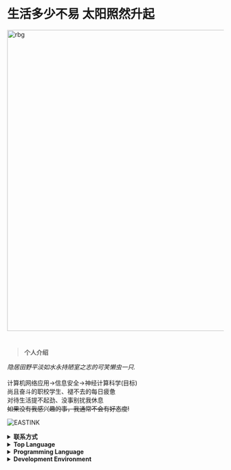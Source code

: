 # 生活多少不易 太阳照然升起

<img align="middle" src="https://cdn.jsdelivr.net/gh/EASTINK/EASTINK/2023-02-03-06-32-59-4869354883733015696.png" width='700px' alt="rbg">

#

>**个人介绍**

_隐居田野平淡如水永持陋室之志的可笑懒虫一只._ <br>
<br>
计算机网络应用->信息安全->神经计算科学(目标)<br>
尚且奋斗的职校学生、褪不去的每日疲惫<br>
对待生活提不起劲、没事别扰我休息<br>
~~如果没有我感兴趣的事，我通常不会有好态度!~~

![EASTINK](https://count.getloli.com/get/@:EASTINK?theme=rule34)

<details>
    <summary><strong>联系方式</strong></summary>

> 开源社区账号 <br>
> [![GitHub](https://img.shields.io/badge/GitHub-EASTINK-FF6A6A?style=flat-square&logo=github)](https://github.com/EASTINK)
> [![Gitee](https://img.shields.io/badge/Gitee-Qt_ink-FF6A6A?style=flat-square&logo=gitee)](https://gitee.com/Qt_ink)
> <br>
> 社交平台账号 <br>
> [![QQ](https://img.shields.io/badge/QQ-%E8%9C%BB%E8%9C%93-FF6A6A.svg)](tencent://AddContact/?fromId=45&fromSubId=1&subcmd=all&uin=2045586852)
> <br>
> 个人网站 <br>
> [![Blog](https://img.shields.io/badge/Blog-%E6%AD%A3%E5%9C%A8%E8%BF%90%E8%A1%8C-FF6A6A?style=flat-square)](https://eastflow.icu)
> <br>
> 个人邮箱 <br>
> [![Mail](https://img.shields.io/badge/Mail-2045586852@qq.com-458B00?style=flat-square)](mailto:2045586852@qq.com)
</details>
<details>
	<summary><strong>Top Language</strong></summary>
	
![Top Langs](https://github-readme-stats.vercel.app/api/top-langs/?username=EASTINK&layout=compact)
</details>
<details>
    <summary><strong>Programming Language</strong></summary>
	
> 会写 <br>
> [![Java](https://img.shields.io/badge/-Java-ab7221?style=flat-square&logo=Java&logoColor=fff)](https://www.oracle.com/java/)
> [![Dotnet](https://img.shields.io/badge/-.NET-purple?style=flat-square&logo=.Net&logoColor=fff)](https://dotnet.microsoft.com/)
> [![Python](https://img.shields.io/badge/-Python-3e74a2?style=flat-square&logo=Python&logoColor=fff)](https://www.python.org/)
> <br>
> 会一点点 <br>
> [![C](https://img.shields.io/badge/-VC-6495ED?style=flat-square&logo=C&logoColor=fff)](https://zh.cppreference.com/)
> [![HTML](https://img.shields.io/badge/-HTML-FF4500?style=flat-square&logo=Html5&logoColor=fff)](https://developer.mozilla.org/zh-CN/docs/Web/HTML)
> [![CSS](https://img.shields.io/badge/-CSS-4682B4?style=flat-square&logo=CSS3&logoColor=fff)](https://developer.mozilla.org/zh-CN/docs/Web/CSS)
> [![CSharp](https://img.shields.io/badge/C%23-%23239120.svg?&style=flat-square&logo=c-sharp&logoColor=white)](https://docs.microsoft.com/en-us/dotnet/csharp/)
> <br>
> 正在学习 <br>
> [![Dart](https://img.shields.io/badge/-Dart-00ADD8?style=flat-square&logo=dart&logoColor=fff)](https://dart.dev/)
> [![JavaScript](https://img.shields.io/badge/-Nodejs-F7DF1E?style=flat-square&logo=JavaScript&logoColor=fff)](https://developer.mozilla.org/zh-CN/docs/Web/JavaScript)
> [![C++](https://img.shields.io/badge/-C++-4FC08D?style=flat-square&logo=Cplusplus&logoColor=fff)](http://open-std.org/JTC1/SC22/WG21/)
> [![Go](https://img.shields.io/badge/-Go-e7441b?style=flat-square&logo=Go&logoColor=fff)](https://golang.org/)	
	
</details>
<details>
    <summary><strong>Development Environment</strong></summary>

> Platform <br>
> [![WIN](https://img.shields.io/badge/Windows10-0078d6?style=flat-square&logo=windows&logoColor=fff)](https://www.microsoft.com/zh-cn/windows)
> [![MAC](https://img.shields.io/badge/Hackintosh-000000?style=flat-square&logo=apple&logoColor=fff)](https://hackintosh.com)
> [![WIN](https://img.shields.io/badge/Windows11-006577?style=flat-square&logo=windows&logoColor=fff)](https://www.microsoft.com/zh-cn/windows)
> <br>
> Application Development <br>
> [![IDE](https://img.shields.io/badge/Visual%20Studio-purple?style=flat-square&logo=visual-studio)](https://visualstudio.microsoft.com/zh-hans/)
> [![IDE](https://img.shields.io/badge/Android%20Studio-3DDC84?style=flat-square&logo=android-studio&logoColor=fff)](http://www.android-studio.org/)
> [![IDE](https://img.shields.io/badge/IntelliJ%20IDEA-red?style=flat-square&logo=IntelliJ%20IDEA)](https://www.jetbrains.com/idea/)
> [![IDE](https://img.shields.io/badge/PyCharm-green?style=flat-square&logo=IntelliJ%20IDEA)](https://www.jetbrains.com/pycharm/)
> [![IDE](https://img.shields.io/badge/Flutter-1E90FF?style=flat-square&logo=IntelliJ%20IDEA)]()
> <br>
> Text Editor <br>
> [![Editor](https://img.shields.io/badge/Visual%20Studio%20Code-blue?style=flat-square&logo=visual-studio-code)](https://code.visualstudio.com/)
> [![Editor](https://img.shields.io/badge/VIM-027520?style=flat-square&logo=vim)](https://www.vim.org/)
> <br>
> Tool <br>
> [![Git](https://img.shields.io/badge/Git-yellow?style=flat-square&logo=git)](https://git-scm.com/)
</details>

